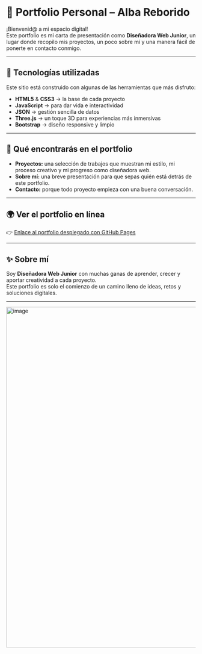 # 🌟 Portfolio Personal – Alba Reborido  

¡Bienvenid@ a mi espacio digital!  
Este portfolio es mi carta de presentación como **Diseñadora Web Junior**, un lugar donde recopilo mis proyectos, un poco sobre mí y una manera fácil de ponerte en contacto conmigo.  

---

## 🚀 Tecnologías utilizadas  
Este sitio está construido con algunas de las herramientas que más disfruto:  

- **HTML5** & **CSS3** → la base de cada proyecto  
- **JavaScript** → para dar vida e interactividad  
- **JSON** → gestión sencilla de datos  
- **Three.js** → un toque 3D para experiencias más inmersivas  
- **Bootstrap** → diseño responsive y limpio  

---

## 📂 Qué encontrarás en el portfolio  

- **Proyectos:** una selección de trabajos que muestran mi estilo, mi proceso creativo y mi progreso como diseñadora web.  
- **Sobre mí:** una breve presentación para que sepas quién está detrás de este portfolio.  
- **Contacto:** porque todo proyecto empieza con una buena conversación.  

---

## 🌍 Ver el portfolio en línea  
👉 [Enlace al portfolio desplegado con GitHub Pages]()  

---

## ✨ Sobre mí  
Soy **Diseñadora Web Junior** con muchas ganas de aprender, crecer y aportar creatividad a cada proyecto.  
Este portfolio es solo el comienzo de un camino lleno de ideas, retos y soluciones digitales.  

---
<img width="1895" height="905" alt="image" src="https://github.com/user-attachments/assets/8b1996a5-2bbd-4072-b20c-87e3bd00eb44" />



